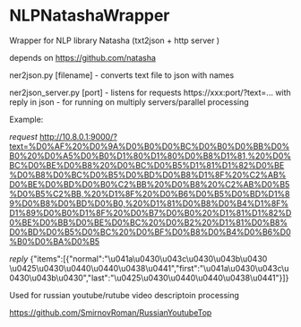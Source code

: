 # NLPNatashaWrapper
Wrapper for NLP library Natasha (txt2json + http server )

depends on https://github.com/natasha

ner2json.py [filename] - converts text file to json with names

ner2json_server.py [port] - listens for requests https://xxx:port/?text=... with reply in json - for running on multiply servers/parallel processing

Example: 

*request*
http://10.8.0.1:9000/?text=%D0%AF%20%D0%9A%D0%B0%D0%BC%D0%B0%D0%BB%D0%B0%20%D0%A5%D0%B0%D1%80%D1%80%D0%B8%D1%81,%20%D0%BC%D0%BE%D0%B8%20%D0%BC%D0%B5%D1%81%D1%82%D0%BE%D0%B8%D0%BC%D0%B5%D0%BD%D0%B8%D1%8F%20%C2%AB%D0%BE%D0%BD%D0%B0%C2%BB%20%D0%B8%20%C2%AB%D0%B5%D0%B5%C2%BB,%20%D1%8F%20%D0%B6%D0%B5%D0%BD%D1%89%D0%B8%D0%BD%D0%B0,%20%D1%81%D0%B8%D0%B4%D1%8F%D1%89%D0%B0%D1%8F%20%D0%B7%D0%B0%20%D1%81%D1%82%D0%BE%D0%BB%D0%BE%D0%BC%20%D0%B2%20%D1%81%D0%B8%D0%BD%D0%B5%D0%BC%20%D0%BF%D0%B8%D0%B4%D0%B6%D0%B0%D0%BA%D0%B5

*reply*
{"items":[{"normal":"\u041a\u0430\u043c\u0430\u043b\u0430 \u0425\u0430\u0440\u0440\u0438\u0441","first":"\u041a\u0430\u043c\u0430\u043b\u0430","last":"\u0425\u0430\u0440\u0440\u0438\u0441"}]}

Used for russian youtube/rutube video descriptoin processing 

https://github.com/SmirnovRoman/RussianYoutubeTop






